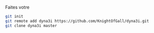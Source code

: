 Faites votre 
```sh
git init
git remote add dyna3i https://github.com/KnightOfGall/dyna3i.git
git clone dyna3i master

